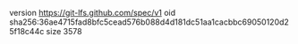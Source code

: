 version https://git-lfs.github.com/spec/v1
oid sha256:36ae4715fad8bfc5cead576b088d4d181dc51aa1cacbbc69050120d25f18c44c
size 3578
